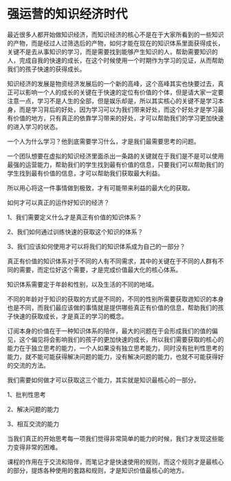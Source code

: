 # 强运营的知识经济时代

最近很多人都开始做知识经济，而知识经济的核心不是在于大家所看到的一些知识的产物，而是经过人过筛选后的产物，如何才能在现在的知识体系里面获得成长，关键不是去从事知识的学习，而是需要找到能够产生知识的人，帮助需要知识的人，完成自我的快速的成长，在这个时候使用一个时期作为学习的见证，从而帮助我们的孩子快速的获得成长。

知识经济的发展是物资经济发展后的一个新的高峰，这个高峰其实也快要过去，真正可以影响一个人的成长的关键在于快速的定位有价值的个体，但是请大家一定要注意一点，学习不是人生的全部，但是娱乐却是，所以其实核心的关键不是学习本身，而是学习背后的好处，因为学习可以为我们带来好处，而这个好处才是学习最有价值的地方，只有真正的依靠学习带来的好处，才可以帮助我们的学习更加快速的进入学习的状态。

一个人为什么学习？他到底需要学习什么，才是我们最需要思考的问题。

一个团队想要在虚拟的知识经济里面杀出一条路的关键就在于我们是不是可以使用最强的运营能力，帮助我们的学生找到最有价值的信息，只要我们可以帮助我们的学生找到最有价值的信息，才可以帮助我们获取最大利益。

所以用心将这一件事情做到极致，才有可能带来利益的最大化的获取。

如何才可以真正的运作好知识的经济？

1、我们需要定义什么才是真正有价值的知识体系？

2、我们如何通过训练快速的获取这个知识的体系？

3、我们应该如何使用才可以将我们的知识体系成为自己的一部分？

真正有价值的知识体系对于不同的人有不同需求，其中的关键在于不同的人群有不同的需要，而定位好这个需要，才是完成价值最大化的核心体系。

知识体系需要定于年龄和性别，以及生活的不同的地域。

不同的年龄对于知识的获取的方式是不同的，不同的性别所需要获取逇知识的本身也是不同，而我们最应该做的事情就是提供哪些真正有价值的信息，帮助我们的孩子快速的获取成长，才是真正的学习的概念。

订阅本身的价值在于一种知识体系的陪伴，最大的问题在于会形成我们的值的偏见，这个偏见将会影响我们的孩子的更加快速的成长，所以我们需要获取的核心的能力在于独立思考的能力，一个人如果没有独立思考能力，同时没有批判性思考的能力，就不能可能获得解决问题的能力，没有解决问题的能力，也就不可能获得好的交流的方法。

我们需要如何做才可以获取这三个能力，其实就是知识最核心的一部分。

1、批判性思考

2、解决问题的能力

3、相互交流的能力

当我们真正的开始思考每一项我们觉得非常简单的能力的时候，我们才发现这些能力变得非常的困难。

课程的作用在于交流和陪伴，而笔记才是快速使用的规则，而这个规则才是最核心的部分，提炼各种使用的套路和规则，才是知识价值最核心的地方。

